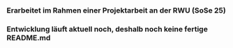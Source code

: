 ### Erarbeitet im Rahmen einer Projektarbeit an der RWU (SoSe 25)

### Entwicklung läuft aktuell noch, deshalb noch keine fertige README.md
